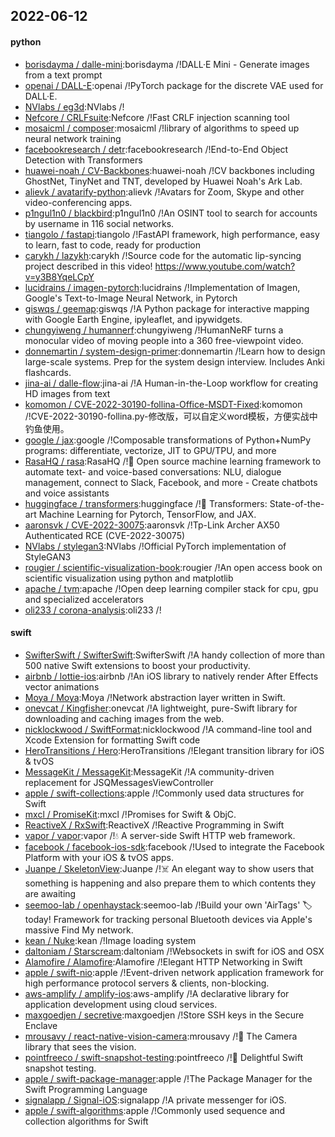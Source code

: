 ## 2022-06-12

#### python
* [borisdayma / dalle-mini](https://github.com/borisdayma/dalle-mini):borisdayma /!DALL·E Mini - Generate images from a text prompt
* [openai / DALL-E](https://github.com/openai/DALL-E):openai /!PyTorch package for the discrete VAE used for DALL·E.
* [NVlabs / eg3d](https://github.com/NVlabs/eg3d):NVlabs /!
* [Nefcore / CRLFsuite](https://github.com/Nefcore/CRLFsuite):Nefcore /!Fast CRLF injection scanning tool
* [mosaicml / composer](https://github.com/mosaicml/composer):mosaicml /!library of algorithms to speed up neural network training
* [facebookresearch / detr](https://github.com/facebookresearch/detr):facebookresearch /!End-to-End Object Detection with Transformers
* [huawei-noah / CV-Backbones](https://github.com/huawei-noah/CV-Backbones):huawei-noah /!CV backbones including GhostNet, TinyNet and TNT, developed by Huawei Noah's Ark Lab.
* [alievk / avatarify-python](https://github.com/alievk/avatarify-python):alievk /!Avatars for Zoom, Skype and other video-conferencing apps.
* [p1ngul1n0 / blackbird](https://github.com/p1ngul1n0/blackbird):p1ngul1n0 /!An OSINT tool to search for accounts by username in 116 social networks.
* [tiangolo / fastapi](https://github.com/tiangolo/fastapi):tiangolo /!FastAPI framework, high performance, easy to learn, fast to code, ready for production
* [carykh / lazykh](https://github.com/carykh/lazykh):carykh /!Source code for the automatic lip-syncing project described in this video! https://www.youtube.com/watch?v=y3B8YqeLCpY
* [lucidrains / imagen-pytorch](https://github.com/lucidrains/imagen-pytorch):lucidrains /!Implementation of Imagen, Google's Text-to-Image Neural Network, in Pytorch
* [giswqs / geemap](https://github.com/giswqs/geemap):giswqs /!A Python package for interactive mapping with Google Earth Engine, ipyleaflet, and ipywidgets.
* [chungyiweng / humannerf](https://github.com/chungyiweng/humannerf):chungyiweng /!HumanNeRF turns a monocular video of moving people into a 360 free-viewpoint video.
* [donnemartin / system-design-primer](https://github.com/donnemartin/system-design-primer):donnemartin /!Learn how to design large-scale systems. Prep for the system design interview. Includes Anki flashcards.
* [jina-ai / dalle-flow](https://github.com/jina-ai/dalle-flow):jina-ai /!A Human-in-the-Loop workflow for creating HD images from text
* [komomon / CVE-2022-30190-follina-Office-MSDT-Fixed](https://github.com/komomon/CVE-2022-30190-follina-Office-MSDT-Fixed):komomon /!CVE-2022-30190-follina.py-修改版，可以自定义word模板，方便实战中钓鱼使用。
* [google / jax](https://github.com/google/jax):google /!Composable transformations of Python+NumPy programs: differentiate, vectorize, JIT to GPU/TPU, and more
* [RasaHQ / rasa](https://github.com/RasaHQ/rasa):RasaHQ /!💬
Open source machine learning framework to automate text- and voice-based conversations: NLU, dialogue management, connect to Slack, Facebook, and more - Create chatbots and voice assistants
* [huggingface / transformers](https://github.com/huggingface/transformers):huggingface /!🤗
Transformers: State-of-the-art Machine Learning for Pytorch, TensorFlow, and JAX.
* [aaronsvk / CVE-2022-30075](https://github.com/aaronsvk/CVE-2022-30075):aaronsvk /!Tp-Link Archer AX50 Authenticated RCE (CVE-2022-30075)
* [NVlabs / stylegan3](https://github.com/NVlabs/stylegan3):NVlabs /!Official PyTorch implementation of StyleGAN3
* [rougier / scientific-visualization-book](https://github.com/rougier/scientific-visualization-book):rougier /!An open access book on scientific visualization using python and matplotlib
* [apache / tvm](https://github.com/apache/tvm):apache /!Open deep learning compiler stack for cpu, gpu and specialized accelerators
* [oli233 / corona-analysis](https://github.com/oli233/corona-analysis):oli233 /!

#### swift
* [SwifterSwift / SwifterSwift](https://github.com/SwifterSwift/SwifterSwift):SwifterSwift /!A handy collection of more than 500 native Swift extensions to boost your productivity.
* [airbnb / lottie-ios](https://github.com/airbnb/lottie-ios):airbnb /!An iOS library to natively render After Effects vector animations
* [Moya / Moya](https://github.com/Moya/Moya):Moya /!Network abstraction layer written in Swift.
* [onevcat / Kingfisher](https://github.com/onevcat/Kingfisher):onevcat /!A lightweight, pure-Swift library for downloading and caching images from the web.
* [nicklockwood / SwiftFormat](https://github.com/nicklockwood/SwiftFormat):nicklockwood /!A command-line tool and Xcode Extension for formatting Swift code
* [HeroTransitions / Hero](https://github.com/HeroTransitions/Hero):HeroTransitions /!Elegant transition library for iOS & tvOS
* [MessageKit / MessageKit](https://github.com/MessageKit/MessageKit):MessageKit /!A community-driven replacement for JSQMessagesViewController
* [apple / swift-collections](https://github.com/apple/swift-collections):apple /!Commonly used data structures for Swift
* [mxcl / PromiseKit](https://github.com/mxcl/PromiseKit):mxcl /!Promises for Swift & ObjC.
* [ReactiveX / RxSwift](https://github.com/ReactiveX/RxSwift):ReactiveX /!Reactive Programming in Swift
* [vapor / vapor](https://github.com/vapor/vapor):vapor /!💧
A server-side Swift HTTP web framework.
* [facebook / facebook-ios-sdk](https://github.com/facebook/facebook-ios-sdk):facebook /!Used to integrate the Facebook Platform with your iOS & tvOS apps.
* [Juanpe / SkeletonView](https://github.com/Juanpe/SkeletonView):Juanpe /!☠️
An elegant way to show users that something is happening and also prepare them to which contents they are awaiting
* [seemoo-lab / openhaystack](https://github.com/seemoo-lab/openhaystack):seemoo-lab /!Build your own 'AirTags'
🏷
today! Framework for tracking personal Bluetooth devices via Apple's massive Find My network.
* [kean / Nuke](https://github.com/kean/Nuke):kean /!Image loading system
* [daltoniam / Starscream](https://github.com/daltoniam/Starscream):daltoniam /!Websockets in swift for iOS and OSX
* [Alamofire / Alamofire](https://github.com/Alamofire/Alamofire):Alamofire /!Elegant HTTP Networking in Swift
* [apple / swift-nio](https://github.com/apple/swift-nio):apple /!Event-driven network application framework for high performance protocol servers & clients, non-blocking.
* [aws-amplify / amplify-ios](https://github.com/aws-amplify/amplify-ios):aws-amplify /!A declarative library for application development using cloud services.
* [maxgoedjen / secretive](https://github.com/maxgoedjen/secretive):maxgoedjen /!Store SSH keys in the Secure Enclave
* [mrousavy / react-native-vision-camera](https://github.com/mrousavy/react-native-vision-camera):mrousavy /!📸
The Camera library that sees the vision.
* [pointfreeco / swift-snapshot-testing](https://github.com/pointfreeco/swift-snapshot-testing):pointfreeco /!📸
Delightful Swift snapshot testing.
* [apple / swift-package-manager](https://github.com/apple/swift-package-manager):apple /!The Package Manager for the Swift Programming Language
* [signalapp / Signal-iOS](https://github.com/signalapp/Signal-iOS):signalapp /!A private messenger for iOS.
* [apple / swift-algorithms](https://github.com/apple/swift-algorithms):apple /!Commonly used sequence and collection algorithms for Swift
